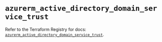 # `azurerm_active_directory_domain_service_trust`

Refer to the Terraform Registry for docs: [`azurerm_active_directory_domain_service_trust`](https://registry.terraform.io/providers/hashicorp/azurerm/4.45.0/docs/resources/active_directory_domain_service_trust).
